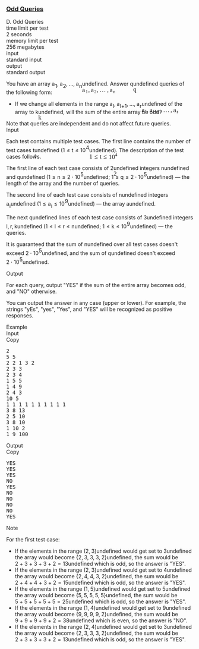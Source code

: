 <h3><a href="https://codeforces.com/contest/1807/problem/D" target="_blank" rel="noopener noreferrer">Odd Queries</a></h3>
<div class="header"><div class="title">D. Odd Queries</div><div class="time-limit"><div class="property-title">time limit per test</div>2 seconds</div><div class="memory-limit"><div class="property-title">memory limit per test</div>256 megabytes</div><div class="input-file input-standard"><div class="property-title">input</div>standard input</div><div class="output-file output-standard"><div class="property-title">output</div>standard output</div></div><div><p>You have an array <span class="MathJax_Preview" style="color: inherit;"><span class="MJXp-math" id="MJXp-Span-1"><span class="MJXp-msubsup" id="MJXp-Span-2"><span class="MJXp-mi MJXp-italic" id="MJXp-Span-3" style="margin-right: 0.05em;">a</span><span class="MJXp-mn MJXp-script" id="MJXp-Span-4" style="vertical-align: -0.4em;">1</span></span><span class="MJXp-mo" id="MJXp-Span-5" style="margin-left: 0em; margin-right: 0.222em;">,</span><span class="MJXp-msubsup" id="MJXp-Span-6"><span class="MJXp-mi MJXp-italic" id="MJXp-Span-7" style="margin-right: 0.05em;">a</span><span class="MJXp-mn MJXp-script" id="MJXp-Span-8" style="vertical-align: -0.4em;">2</span></span><span class="MJXp-mo" id="MJXp-Span-9" style="margin-left: 0em; margin-right: 0.222em;">,</span><span class="MJXp-mo" id="MJXp-Span-10" style="margin-left: 0em; margin-right: 0em;">…</span><span class="MJXp-mo" id="MJXp-Span-11" style="margin-left: 0em; margin-right: 0.222em;">,</span><span class="MJXp-msubsup" id="MJXp-Span-12"><span class="MJXp-mi MJXp-italic" id="MJXp-Span-13" style="margin-right: 0.05em;">a</span><span class="MJXp-mi MJXp-italic MJXp-script" id="MJXp-Span-14" style="vertical-align: -0.4em;">n</span></span></span></span><span class="MathJax MathJax_Processed" id="MathJax-Element-1-Frame" tabindex="0" style=""><nobr><span class="math" id="MathJax-Span-1"><span style="display: inline-block; position: relative; width: 0em; height: 0px; font-size: 122%;"><span style="position: absolute;"><span class="mrow" id="MathJax-Span-2"><span class="msubsup" id="MathJax-Span-3"><span style="display: inline-block; position: relative; width: 0.94em; height: 0px;"><span style="position: absolute; clip: rect(3.34em, 1000.53em, 4.16em, -999.997em); top: -3.978em; left: 0em;"><span class="mi" id="MathJax-Span-4" style="font-family: MathJax_Math-italic;">a</span><span style="display: inline-block; width: 0px; height: 3.984em;"></span></span><span style="position: absolute; top: -3.803em; left: 0.53em;"><span class="mn" id="MathJax-Span-5" style="font-size: 70.7%; font-family: MathJax_Main;">1</span><span style="display: inline-block; width: 0px; height: 3.984em;"></span></span></span></span><span class="mo" id="MathJax-Span-6" style="font-family: MathJax_Main;">,</span><span class="msubsup" id="MathJax-Span-7" style="padding-left: 0.179em;"><span style="display: inline-block; position: relative; width: 0.94em; height: 0px;"><span style="position: absolute; clip: rect(3.34em, 1000.53em, 4.16em, -999.997em); top: -3.978em; left: 0em;"><span class="mi" id="MathJax-Span-8" style="font-family: MathJax_Math-italic;">a</span><span style="display: inline-block; width: 0px; height: 3.984em;"></span></span><span style="position: absolute; top: -3.803em; left: 0.53em;"><span class="mn" id="MathJax-Span-9" style="font-size: 70.7%; font-family: MathJax_Main;">2</span><span style="display: inline-block; width: 0px; height: 3.984em;"></span></span></span></span><span class="mo" id="MathJax-Span-10" style="font-family: MathJax_Main;">,</span><span class="mo" id="MathJax-Span-11" style="font-family: MathJax_Main; padding-left: 0.179em;">…</span><span class="mo" id="MathJax-Span-12" style="font-family: MathJax_Main; padding-left: 0.179em;">,</span><span class="msubsup" id="MathJax-Span-13" style="padding-left: 0.179em;"><span style="display: inline-block; position: relative; width: 1.057em; height: 0px;"><span style="position: absolute; clip: rect(3.34em, 1000.53em, 4.16em, -999.997em); top: -3.978em; left: 0em;"><span class="mi" id="MathJax-Span-14" style="font-family: MathJax_Math-italic;">a</span><span style="display: inline-block; width: 0px; height: 3.984em;"></span></span><span style="position: absolute; top: -3.803em; left: 0.53em;"><span class="mi" id="MathJax-Span-15" style="font-size: 70.7%; font-family: MathJax_Math-italic;">n</span><span style="display: inline-block; width: 0px; height: 3.984em;"></span></span></span></span></span></span></span></span></nobr></span>undefined. Answer <span class="MathJax_Preview" style="color: inherit;"><span class="MJXp-math" id="MJXp-Span-15"><span class="MJXp-mi MJXp-italic" id="MJXp-Span-16">q</span></span></span><span class="MathJax MathJax_Processed" id="MathJax-Element-2-Frame" tabindex="0" style=""><nobr><span class="math" id="MathJax-Span-16"><span style="display: inline-block; position: relative; width: 0em; height: 0px; font-size: 122%;"><span style="position: absolute;"><span class="mrow" id="MathJax-Span-17"><span class="mi" id="MathJax-Span-18" style="font-family: MathJax_Math-italic;">q<span style="display: inline-block; overflow: hidden; height: 1px; width: 0.003em;"></span></span></span></span></span></span></nobr></span>undefined queries of the following form: </p><ul> <li> If we change all elements in the range <span class="MathJax_Preview" style="color: inherit;"><span class="MJXp-math" id="MJXp-Span-17"><span class="MJXp-msubsup" id="MJXp-Span-18"><span class="MJXp-mi MJXp-italic" id="MJXp-Span-19" style="margin-right: 0.05em;">a</span><span class="MJXp-mi MJXp-italic MJXp-script" id="MJXp-Span-20" style="vertical-align: -0.4em;">l</span></span><span class="MJXp-mo" id="MJXp-Span-21" style="margin-left: 0em; margin-right: 0.222em;">,</span><span class="MJXp-msubsup" id="MJXp-Span-22"><span class="MJXp-mi MJXp-italic" id="MJXp-Span-23" style="margin-right: 0.05em;">a</span><span class="MJXp-mrow MJXp-script" id="MJXp-Span-24" style="vertical-align: -0.4em;"><span class="MJXp-mi MJXp-italic" id="MJXp-Span-25">l</span><span class="MJXp-mo" id="MJXp-Span-26">+</span><span class="MJXp-mn" id="MJXp-Span-27">1</span></span></span><span class="MJXp-mo" id="MJXp-Span-28" style="margin-left: 0em; margin-right: 0.222em;">,</span><span class="MJXp-mo" id="MJXp-Span-29" style="margin-left: 0em; margin-right: 0em;">…</span><span class="MJXp-mo" id="MJXp-Span-30" style="margin-left: 0em; margin-right: 0.222em;">,</span><span class="MJXp-msubsup" id="MJXp-Span-31"><span class="MJXp-mi MJXp-italic" id="MJXp-Span-32" style="margin-right: 0.05em;">a</span><span class="MJXp-mi MJXp-italic MJXp-script" id="MJXp-Span-33" style="vertical-align: -0.4em;">r</span></span></span></span><span class="MathJax MathJax_Processed" id="MathJax-Element-3-Frame" tabindex="0" style=""><nobr><span class="math" id="MathJax-Span-19"><span style="display: inline-block; position: relative; width: 0em; height: 0px; font-size: 122%;"><span style="position: absolute;"><span class="mrow" id="MathJax-Span-20"><span class="msubsup" id="MathJax-Span-21"><span style="display: inline-block; position: relative; width: 0.823em; height: 0px;"><span style="position: absolute; clip: rect(3.34em, 1000.53em, 4.16em, -999.997em); top: -3.978em; left: 0em;"><span class="mi" id="MathJax-Span-22" style="font-family: MathJax_Math-italic;">a</span><span style="display: inline-block; width: 0px; height: 3.984em;"></span></span><span style="position: absolute; top: -3.803em; left: 0.53em;"><span class="mi" id="MathJax-Span-23" style="font-size: 70.7%; font-family: MathJax_Math-italic;">l</span><span style="display: inline-block; width: 0px; height: 3.984em;"></span></span></span></span><span class="mo" id="MathJax-Span-24" style="font-family: MathJax_Main;">,</span><span class="msubsup" id="MathJax-Span-25" style="padding-left: 0.179em;"><span style="display: inline-block; position: relative; width: 1.701em; height: 0px;"><span style="position: absolute; clip: rect(3.34em, 1000.53em, 4.16em, -999.997em); top: -3.978em; left: 0em;"><span class="mi" id="MathJax-Span-26" style="font-family: MathJax_Math-italic;">a</span><span style="display: inline-block; width: 0px; height: 3.984em;"></span></span><span style="position: absolute; top: -3.803em; left: 0.53em;"><span class="texatom" id="MathJax-Span-27"><span class="mrow" id="MathJax-Span-28"><span class="mi" id="MathJax-Span-29" style="font-size: 70.7%; font-family: MathJax_Math-italic;">l</span><span class="mo" id="MathJax-Span-30" style="font-size: 70.7%; font-family: MathJax_Main;">+</span><span class="mn" id="MathJax-Span-31" style="font-size: 70.7%; font-family: MathJax_Main;">1</span></span></span><span style="display: inline-block; width: 0px; height: 3.984em;"></span></span></span></span><span class="mo" id="MathJax-Span-32" style="font-family: MathJax_Main;">,</span><span class="mo" id="MathJax-Span-33" style="font-family: MathJax_Main; padding-left: 0.179em;">…</span><span class="mo" id="MathJax-Span-34" style="font-family: MathJax_Main; padding-left: 0.179em;">,</span><span class="msubsup" id="MathJax-Span-35" style="padding-left: 0.179em;"><span style="display: inline-block; position: relative; width: 0.94em; height: 0px;"><span style="position: absolute; clip: rect(3.34em, 1000.53em, 4.16em, -999.997em); top: -3.978em; left: 0em;"><span class="mi" id="MathJax-Span-36" style="font-family: MathJax_Math-italic;">a</span><span style="display: inline-block; width: 0px; height: 3.984em;"></span></span><span style="position: absolute; top: -3.803em; left: 0.53em;"><span class="mi" id="MathJax-Span-37" style="font-size: 70.7%; font-family: MathJax_Math-italic;">r</span><span style="display: inline-block; width: 0px; height: 3.984em;"></span></span></span></span></span></span></span></span></nobr></span>undefined of the array to <span class="MathJax_Preview" style="color: inherit;"><span class="MJXp-math" id="MJXp-Span-34"><span class="MJXp-mi MJXp-italic" id="MJXp-Span-35">k</span></span></span><span class="MathJax MathJax_Processed" id="MathJax-Element-4-Frame" tabindex="0" style=""><nobr><span class="math" id="MathJax-Span-38"><span style="display: inline-block; position: relative; width: 0em; height: 0px; font-size: 122%;"><span style="position: absolute;"><span class="mrow" id="MathJax-Span-39"><span class="mi" id="MathJax-Span-40" style="font-family: MathJax_Math-italic;">k</span></span></span></span></span></nobr></span>undefined, will the sum of the entire array be odd? </li></ul> Note that queries are <span class="tex-font-style-bf">independent</span> and do not affect future queries.</div><div class="input-specification"><div class="section-title">Input</div><p>Each test contains multiple test cases. The first line contains the number of test cases <span class="MathJax_Preview" style="color: inherit;"><span class="MJXp-math" id="MJXp-Span-36"><span class="MJXp-mi MJXp-italic" id="MJXp-Span-37">t</span></span></span><span class="MathJax MathJax_Processed" id="MathJax-Element-5-Frame" tabindex="0" style=""><nobr><span class="math" id="MathJax-Span-41"><span style="display: inline-block; position: relative; width: 0em; height: 0px; font-size: 122%;"><span style="position: absolute;"><span class="mrow" id="MathJax-Span-42"><span class="mi" id="MathJax-Span-43" style="font-family: MathJax_Math-italic;">t</span></span></span></span></span></nobr></span>undefined (<span class="MathJax_Preview" style="color: inherit;"><span class="MJXp-math" id="MJXp-Span-38"><span class="MJXp-mn" id="MJXp-Span-39">1</span><span class="MJXp-mo" id="MJXp-Span-40" style="margin-left: 0.333em; margin-right: 0.333em;">≤</span><span class="MJXp-mi MJXp-italic" id="MJXp-Span-41">t</span><span class="MJXp-mo" id="MJXp-Span-42" style="margin-left: 0.333em; margin-right: 0.333em;">≤</span><span class="MJXp-msubsup" id="MJXp-Span-43"><span class="MJXp-mn" id="MJXp-Span-44" style="margin-right: 0.05em;">10</span><span class="MJXp-mn MJXp-script" id="MJXp-Span-45" style="vertical-align: 0.5em;">4</span></span></span></span><span class="MathJax MathJax_Processed" id="MathJax-Element-6-Frame" tabindex="0" style=""><nobr><span class="math" id="MathJax-Span-44"><span style="display: inline-block; position: relative; width: 0em; height: 0px; font-size: 122%;"><span style="position: absolute;"><span class="mrow" id="MathJax-Span-45"><span class="mn" id="MathJax-Span-46" style="font-family: MathJax_Main;">1</span><span class="mo" id="MathJax-Span-47" style="font-family: MathJax_Main; padding-left: 0.296em;">≤</span><span class="mi" id="MathJax-Span-48" style="font-family: MathJax_Math-italic; padding-left: 0.296em;">t</span><span class="mo" id="MathJax-Span-49" style="font-family: MathJax_Main; padding-left: 0.296em;">≤</span><span class="msubsup" id="MathJax-Span-50" style="padding-left: 0.296em;"><span style="display: inline-block; position: relative; width: 1.408em; height: 0px;"><span style="position: absolute; clip: rect(3.165em, 1000.94em, 4.16em, -999.997em); top: -3.978em; left: 0em;"><span class="mn" id="MathJax-Span-51" style="font-family: MathJax_Main;">10</span><span style="display: inline-block; width: 0px; height: 3.984em;"></span></span><span style="position: absolute; top: -4.388em; left: 0.998em;"><span class="mn" id="MathJax-Span-52" style="font-size: 70.7%; font-family: MathJax_Main;">4</span><span style="display: inline-block; width: 0px; height: 3.984em;"></span></span></span></span></span></span></span></span></nobr></span>undefined). The description of the test cases follows.</p><p>The first line of each test case consists of <span class="MathJax_Preview" style="color: inherit;"><span class="MJXp-math" id="MJXp-Span-46"><span class="MJXp-mn" id="MJXp-Span-47">2</span></span></span><span class="MathJax MathJax_Processed" id="MathJax-Element-7-Frame" tabindex="0" style=""><nobr><span class="math" id="MathJax-Span-53"><span style="display: inline-block; position: relative; width: 0em; height: 0px; font-size: 122%;"><span style="position: absolute;"><span class="mrow" id="MathJax-Span-54"><span class="mn" id="MathJax-Span-55" style="font-family: MathJax_Main;">2</span></span></span></span></span></nobr></span>undefined integers <span class="MathJax_Preview" style="color: inherit;"><span class="MJXp-math" id="MJXp-Span-48"><span class="MJXp-mi MJXp-italic" id="MJXp-Span-49">n</span></span></span><span class="MathJax MathJax_Processing" id="MathJax-Element-8-Frame" tabindex="0"></span>undefined and <span class="MathJax_Preview" style="color: inherit;"><span class="MJXp-math" id="MJXp-Span-50"><span class="MJXp-mi MJXp-italic" id="MJXp-Span-51">q</span></span></span><span class="MathJax MathJax_Processing" id="MathJax-Element-9-Frame" tabindex="0"></span>undefined (<span class="MathJax_Preview" style="color: inherit;"><span class="MJXp-math" id="MJXp-Span-52"><span class="MJXp-mn" id="MJXp-Span-53">1</span><span class="MJXp-mo" id="MJXp-Span-54" style="margin-left: 0.333em; margin-right: 0.333em;">≤</span><span class="MJXp-mi MJXp-italic" id="MJXp-Span-55">n</span><span class="MJXp-mo" id="MJXp-Span-56" style="margin-left: 0.333em; margin-right: 0.333em;">≤</span><span class="MJXp-mn" id="MJXp-Span-57">2</span><span class="MJXp-mo" id="MJXp-Span-58" style="margin-left: 0.267em; margin-right: 0.267em;">⋅</span><span class="MJXp-msubsup" id="MJXp-Span-59"><span class="MJXp-mn" id="MJXp-Span-60" style="margin-right: 0.05em;">10</span><span class="MJXp-mn MJXp-script" id="MJXp-Span-61" style="vertical-align: 0.5em;">5</span></span></span></span><span class="MathJax MathJax_Processing" id="MathJax-Element-10-Frame" tabindex="0"></span>undefined; <span class="MathJax_Preview" style="color: inherit;"><span class="MJXp-math" id="MJXp-Span-62"><span class="MJXp-mn" id="MJXp-Span-63">1</span><span class="MJXp-mo" id="MJXp-Span-64" style="margin-left: 0.333em; margin-right: 0.333em;">≤</span><span class="MJXp-mi MJXp-italic" id="MJXp-Span-65">q</span><span class="MJXp-mo" id="MJXp-Span-66" style="margin-left: 0.333em; margin-right: 0.333em;">≤</span><span class="MJXp-mn" id="MJXp-Span-67">2</span><span class="MJXp-mo" id="MJXp-Span-68" style="margin-left: 0.267em; margin-right: 0.267em;">⋅</span><span class="MJXp-msubsup" id="MJXp-Span-69"><span class="MJXp-mn" id="MJXp-Span-70" style="margin-right: 0.05em;">10</span><span class="MJXp-mn MJXp-script" id="MJXp-Span-71" style="vertical-align: 0.5em;">5</span></span></span></span><span class="MathJax MathJax_Processing" id="MathJax-Element-11-Frame" tabindex="0"></span>undefined)&nbsp;— the length of the array and the number of queries.</p><p>The second line of each test case consists of <span class="MathJax_Preview" style="color: inherit;"><span class="MJXp-math" id="MJXp-Span-72"><span class="MJXp-mi MJXp-italic" id="MJXp-Span-73">n</span></span></span><span class="MathJax MathJax_Processing" id="MathJax-Element-12-Frame" tabindex="0"></span>undefined integers <span class="MathJax_Preview" style="color: inherit;"><span class="MJXp-math" id="MJXp-Span-74"><span class="MJXp-msubsup" id="MJXp-Span-75"><span class="MJXp-mi MJXp-italic" id="MJXp-Span-76" style="margin-right: 0.05em;">a</span><span class="MJXp-mi MJXp-italic MJXp-script" id="MJXp-Span-77" style="vertical-align: -0.4em;">i</span></span></span></span><span class="MathJax MathJax_Processing" id="MathJax-Element-13-Frame" tabindex="0"></span>undefined (<span class="MathJax_Preview" style="color: inherit;"><span class="MJXp-math" id="MJXp-Span-78"><span class="MJXp-mn" id="MJXp-Span-79">1</span><span class="MJXp-mo" id="MJXp-Span-80" style="margin-left: 0.333em; margin-right: 0.333em;">≤</span><span class="MJXp-msubsup" id="MJXp-Span-81"><span class="MJXp-mi MJXp-italic" id="MJXp-Span-82" style="margin-right: 0.05em;">a</span><span class="MJXp-mi MJXp-italic MJXp-script" id="MJXp-Span-83" style="vertical-align: -0.4em;">i</span></span><span class="MJXp-mo" id="MJXp-Span-84" style="margin-left: 0.333em; margin-right: 0.333em;">≤</span><span class="MJXp-msubsup" id="MJXp-Span-85"><span class="MJXp-mn" id="MJXp-Span-86" style="margin-right: 0.05em;">10</span><span class="MJXp-mn MJXp-script" id="MJXp-Span-87" style="vertical-align: 0.5em;">9</span></span></span></span><span class="MathJax MathJax_Processing" id="MathJax-Element-14-Frame" tabindex="0"></span>undefined)&nbsp;— the array <span class="MathJax_Preview" style="color: inherit;"><span class="MJXp-math" id="MJXp-Span-88"><span class="MJXp-mi MJXp-italic" id="MJXp-Span-89">a</span></span></span><span class="MathJax MathJax_Processing" id="MathJax-Element-15-Frame" tabindex="0"></span>undefined.</p><p>The next <span class="MathJax_Preview" style="color: inherit;"><span class="MJXp-math" id="MJXp-Span-90"><span class="MJXp-mi MJXp-italic" id="MJXp-Span-91">q</span></span></span><span class="MathJax MathJax_Processing" id="MathJax-Element-16-Frame" tabindex="0"></span>undefined lines of each test case consists of <span class="MathJax_Preview" style="color: inherit;"><span class="MJXp-math" id="MJXp-Span-92"><span class="MJXp-mn" id="MJXp-Span-93">3</span></span></span><span class="MathJax MathJax_Processing" id="MathJax-Element-17-Frame" tabindex="0"></span>undefined integers <span class="MathJax_Preview" style="color: inherit;"><span class="MJXp-math" id="MJXp-Span-94"><span class="MJXp-mi MJXp-italic" id="MJXp-Span-95">l</span><span class="MJXp-mo" id="MJXp-Span-96" style="margin-left: 0em; margin-right: 0.222em;">,</span><span class="MJXp-mi MJXp-italic" id="MJXp-Span-97">r</span><span class="MJXp-mo" id="MJXp-Span-98" style="margin-left: 0em; margin-right: 0.222em;">,</span><span class="MJXp-mi MJXp-italic" id="MJXp-Span-99">k</span></span></span><span class="MathJax MathJax_Processing" id="MathJax-Element-18-Frame" tabindex="0"></span>undefined (<span class="MathJax_Preview" style="color: inherit;"><span class="MJXp-math" id="MJXp-Span-100"><span class="MJXp-mn" id="MJXp-Span-101">1</span><span class="MJXp-mo" id="MJXp-Span-102" style="margin-left: 0.333em; margin-right: 0.333em;">≤</span><span class="MJXp-mi MJXp-italic" id="MJXp-Span-103">l</span><span class="MJXp-mo" id="MJXp-Span-104" style="margin-left: 0.333em; margin-right: 0.333em;">≤</span><span class="MJXp-mi MJXp-italic" id="MJXp-Span-105">r</span><span class="MJXp-mo" id="MJXp-Span-106" style="margin-left: 0.333em; margin-right: 0.333em;">≤</span><span class="MJXp-mi MJXp-italic" id="MJXp-Span-107">n</span></span></span><span class="MathJax MathJax_Processing" id="MathJax-Element-19-Frame" tabindex="0"></span>undefined; <span class="MathJax_Preview" style="color: inherit;"><span class="MJXp-math" id="MJXp-Span-108"><span class="MJXp-mn" id="MJXp-Span-109">1</span><span class="MJXp-mo" id="MJXp-Span-110" style="margin-left: 0.333em; margin-right: 0.333em;">≤</span><span class="MJXp-mi MJXp-italic" id="MJXp-Span-111">k</span><span class="MJXp-mo" id="MJXp-Span-112" style="margin-left: 0.333em; margin-right: 0.333em;">≤</span><span class="MJXp-msubsup" id="MJXp-Span-113"><span class="MJXp-mn" id="MJXp-Span-114" style="margin-right: 0.05em;">10</span><span class="MJXp-mn MJXp-script" id="MJXp-Span-115" style="vertical-align: 0.5em;">9</span></span></span></span><span class="MathJax MathJax_Processing" id="MathJax-Element-20-Frame" tabindex="0"></span>undefined)&nbsp;— the queries.</p><p>It is guaranteed that the sum of <span class="MathJax_Preview" style="color: inherit;"><span class="MJXp-math" id="MJXp-Span-116"><span class="MJXp-mi MJXp-italic" id="MJXp-Span-117">n</span></span></span><span class="MathJax MathJax_Processing" id="MathJax-Element-21-Frame" tabindex="0"></span>undefined over all test cases doesn't exceed <span class="MathJax_Preview" style="color: inherit;"><span class="MJXp-math" id="MJXp-Span-118"><span class="MJXp-mn" id="MJXp-Span-119">2</span><span class="MJXp-mo" id="MJXp-Span-120" style="margin-left: 0.267em; margin-right: 0.267em;">⋅</span><span class="MJXp-msubsup" id="MJXp-Span-121"><span class="MJXp-mn" id="MJXp-Span-122" style="margin-right: 0.05em;">10</span><span class="MJXp-mn MJXp-script" id="MJXp-Span-123" style="vertical-align: 0.5em;">5</span></span></span></span><span class="MathJax MathJax_Processing" id="MathJax-Element-22-Frame" tabindex="0"></span>undefined, and the sum of <span class="MathJax_Preview" style="color: inherit;"><span class="MJXp-math" id="MJXp-Span-124"><span class="MJXp-mi MJXp-italic" id="MJXp-Span-125">q</span></span></span><span class="MathJax MathJax_Processing" id="MathJax-Element-23-Frame" tabindex="0"></span>undefined doesn't exceed <span class="MathJax_Preview" style="color: inherit;"><span class="MJXp-math" id="MJXp-Span-126"><span class="MJXp-mn" id="MJXp-Span-127">2</span><span class="MJXp-mo" id="MJXp-Span-128" style="margin-left: 0.267em; margin-right: 0.267em;">⋅</span><span class="MJXp-msubsup" id="MJXp-Span-129"><span class="MJXp-mn" id="MJXp-Span-130" style="margin-right: 0.05em;">10</span><span class="MJXp-mn MJXp-script" id="MJXp-Span-131" style="vertical-align: 0.5em;">5</span></span></span></span><span class="MathJax MathJax_Processing" id="MathJax-Element-24-Frame" tabindex="0"></span>undefined.</p></div><div class="output-specification"><div class="section-title">Output</div><p>For each query, output "<span class="tex-font-style-tt">YES</span>" if the sum of the entire array becomes odd, and "<span class="tex-font-style-tt">NO</span>" otherwise.</p><p>You can output the answer in any case (upper or lower). For example, the strings "<span class="tex-font-style-tt">yEs</span>", "<span class="tex-font-style-tt">yes</span>", "<span class="tex-font-style-tt">Yes</span>", and "<span class="tex-font-style-tt">YES</span>" will be recognized as positive responses.</p></div><div class="sample-tests"><div class="section-title">Example</div><div class="sample-test"><div class="input"><div class="title">Input<div title="Copy" data-clipboard-target="#id004418508362124365" id="id008328306768489546" class="input-output-copier">Copy</div></div><pre id="id004418508362124365"><div class="test-example-line test-example-line-even test-example-line-0">2</div><div class="test-example-line test-example-line-odd test-example-line-1">5 5</div><div class="test-example-line test-example-line-odd test-example-line-1">2 2 1 3 2</div><div class="test-example-line test-example-line-odd test-example-line-1">2 3 3</div><div class="test-example-line test-example-line-odd test-example-line-1">2 3 4</div><div class="test-example-line test-example-line-odd test-example-line-1">1 5 5</div><div class="test-example-line test-example-line-odd test-example-line-1">1 4 9</div><div class="test-example-line test-example-line-odd test-example-line-1">2 4 3</div><div class="test-example-line test-example-line-even test-example-line-2">10 5</div><div class="test-example-line test-example-line-even test-example-line-2">1 1 1 1 1 1 1 1 1 1</div><div class="test-example-line test-example-line-even test-example-line-2">3 8 13</div><div class="test-example-line test-example-line-even test-example-line-2">2 5 10</div><div class="test-example-line test-example-line-even test-example-line-2">3 8 10</div><div class="test-example-line test-example-line-even test-example-line-2">1 10 2</div><div class="test-example-line test-example-line-even test-example-line-2">1 9 100</div></pre></div><div class="output"><div class="title">Output<div title="Copy" data-clipboard-target="#id007845355779832504" id="id006383841925091737" class="input-output-copier">Copy</div></div><pre id="id007845355779832504">YES
YES
YES
NO
YES
NO
NO
NO
NO
YES
</pre></div></div></div><div class="note"><div class="section-title">Note</div><p>For the first test case: </p><ul> <li> If the elements in the range <span class="MathJax_Preview" style="color: inherit;"><span class="MJXp-math" id="MJXp-Span-132"><span class="MJXp-mo" id="MJXp-Span-133" style="margin-left: 0em; margin-right: 0em;">(</span><span class="MJXp-mn" id="MJXp-Span-134">2</span><span class="MJXp-mo" id="MJXp-Span-135" style="margin-left: 0em; margin-right: 0.222em;">,</span><span class="MJXp-mn" id="MJXp-Span-136">3</span><span class="MJXp-mo" id="MJXp-Span-137" style="margin-left: 0em; margin-right: 0em;">)</span></span></span><span class="MathJax MathJax_Processing" id="MathJax-Element-25-Frame" tabindex="0"></span>undefined would get set to <span class="MathJax_Preview" style="color: inherit;"><span class="MJXp-math" id="MJXp-Span-138"><span class="MJXp-mn" id="MJXp-Span-139">3</span></span></span><span class="MathJax MathJax_Processing" id="MathJax-Element-26-Frame" tabindex="0"></span>undefined the array would become <span class="MathJax_Preview" style="color: inherit;"><span class="MJXp-math" id="MJXp-Span-140"><span class="MJXp-mo" id="MJXp-Span-141" style="margin-left: 0em; margin-right: 0em;">{</span><span class="MJXp-mn" id="MJXp-Span-142">2</span><span class="MJXp-mo" id="MJXp-Span-143" style="margin-left: 0em; margin-right: 0.222em;">,</span><span class="MJXp-mn" id="MJXp-Span-144">3</span><span class="MJXp-mo" id="MJXp-Span-145" style="margin-left: 0em; margin-right: 0.222em;">,</span><span class="MJXp-mn" id="MJXp-Span-146">3</span><span class="MJXp-mo" id="MJXp-Span-147" style="margin-left: 0em; margin-right: 0.222em;">,</span><span class="MJXp-mn" id="MJXp-Span-148">3</span><span class="MJXp-mo" id="MJXp-Span-149" style="margin-left: 0em; margin-right: 0.222em;">,</span><span class="MJXp-mn" id="MJXp-Span-150">2</span><span class="MJXp-mo" id="MJXp-Span-151" style="margin-left: 0em; margin-right: 0em;">}</span></span></span><span class="MathJax MathJax_Processing" id="MathJax-Element-27-Frame" tabindex="0"></span>undefined, the sum would be <span class="MathJax_Preview" style="color: inherit;"><span class="MJXp-math" id="MJXp-Span-152"><span class="MJXp-mn" id="MJXp-Span-153">2</span><span class="MJXp-mo" id="MJXp-Span-154" style="margin-left: 0.267em; margin-right: 0.267em;">+</span><span class="MJXp-mn" id="MJXp-Span-155">3</span><span class="MJXp-mo" id="MJXp-Span-156" style="margin-left: 0.267em; margin-right: 0.267em;">+</span><span class="MJXp-mn" id="MJXp-Span-157">3</span><span class="MJXp-mo" id="MJXp-Span-158" style="margin-left: 0.267em; margin-right: 0.267em;">+</span><span class="MJXp-mn" id="MJXp-Span-159">3</span><span class="MJXp-mo" id="MJXp-Span-160" style="margin-left: 0.267em; margin-right: 0.267em;">+</span><span class="MJXp-mn" id="MJXp-Span-161">2</span><span class="MJXp-mo" id="MJXp-Span-162" style="margin-left: 0.333em; margin-right: 0.333em;">=</span><span class="MJXp-mn" id="MJXp-Span-163">13</span></span></span><span class="MathJax MathJax_Processing" id="MathJax-Element-28-Frame" tabindex="0"></span>undefined which is odd, so the answer is "<span class="tex-font-style-tt">YES</span>".</li><li> If the elements in the range <span class="MathJax_Preview" style="color: inherit;"><span class="MJXp-math" id="MJXp-Span-164"><span class="MJXp-mo" id="MJXp-Span-165" style="margin-left: 0em; margin-right: 0em;">(</span><span class="MJXp-mn" id="MJXp-Span-166">2</span><span class="MJXp-mo" id="MJXp-Span-167" style="margin-left: 0em; margin-right: 0.222em;">,</span><span class="MJXp-mn" id="MJXp-Span-168">3</span><span class="MJXp-mo" id="MJXp-Span-169" style="margin-left: 0em; margin-right: 0em;">)</span></span></span><span class="MathJax MathJax_Processing" id="MathJax-Element-29-Frame" tabindex="0"></span>undefined would get set to <span class="MathJax_Preview" style="color: inherit;"><span class="MJXp-math" id="MJXp-Span-170"><span class="MJXp-mn" id="MJXp-Span-171">4</span></span></span><span class="MathJax MathJax_Processing" id="MathJax-Element-30-Frame" tabindex="0"></span>undefined the array would become <span class="MathJax_Preview" style="color: inherit;"><span class="MJXp-math" id="MJXp-Span-172"><span class="MJXp-mo" id="MJXp-Span-173" style="margin-left: 0em; margin-right: 0em;">{</span><span class="MJXp-mn" id="MJXp-Span-174">2</span><span class="MJXp-mo" id="MJXp-Span-175" style="margin-left: 0em; margin-right: 0.222em;">,</span><span class="MJXp-mn" id="MJXp-Span-176">4</span><span class="MJXp-mo" id="MJXp-Span-177" style="margin-left: 0em; margin-right: 0.222em;">,</span><span class="MJXp-mn" id="MJXp-Span-178">4</span><span class="MJXp-mo" id="MJXp-Span-179" style="margin-left: 0em; margin-right: 0.222em;">,</span><span class="MJXp-mn" id="MJXp-Span-180">3</span><span class="MJXp-mo" id="MJXp-Span-181" style="margin-left: 0em; margin-right: 0.222em;">,</span><span class="MJXp-mn" id="MJXp-Span-182">2</span><span class="MJXp-mo" id="MJXp-Span-183" style="margin-left: 0em; margin-right: 0em;">}</span></span></span><span class="MathJax MathJax_Processing" id="MathJax-Element-31-Frame" tabindex="0"></span>undefined, the sum would be <span class="MathJax_Preview" style="color: inherit;"><span class="MJXp-math" id="MJXp-Span-184"><span class="MJXp-mn" id="MJXp-Span-185">2</span><span class="MJXp-mo" id="MJXp-Span-186" style="margin-left: 0.267em; margin-right: 0.267em;">+</span><span class="MJXp-mn" id="MJXp-Span-187">4</span><span class="MJXp-mo" id="MJXp-Span-188" style="margin-left: 0.267em; margin-right: 0.267em;">+</span><span class="MJXp-mn" id="MJXp-Span-189">4</span><span class="MJXp-mo" id="MJXp-Span-190" style="margin-left: 0.267em; margin-right: 0.267em;">+</span><span class="MJXp-mn" id="MJXp-Span-191">3</span><span class="MJXp-mo" id="MJXp-Span-192" style="margin-left: 0.267em; margin-right: 0.267em;">+</span><span class="MJXp-mn" id="MJXp-Span-193">2</span><span class="MJXp-mo" id="MJXp-Span-194" style="margin-left: 0.333em; margin-right: 0.333em;">=</span><span class="MJXp-mn" id="MJXp-Span-195">15</span></span></span><span class="MathJax MathJax_Processing" id="MathJax-Element-32-Frame" tabindex="0"></span>undefined which is odd, so the answer is "<span class="tex-font-style-tt">YES</span>".</li><li> If the elements in the range <span class="MathJax_Preview" style="color: inherit;"><span class="MJXp-math" id="MJXp-Span-196"><span class="MJXp-mo" id="MJXp-Span-197" style="margin-left: 0em; margin-right: 0em;">(</span><span class="MJXp-mn" id="MJXp-Span-198">1</span><span class="MJXp-mo" id="MJXp-Span-199" style="margin-left: 0em; margin-right: 0.222em;">,</span><span class="MJXp-mn" id="MJXp-Span-200">5</span><span class="MJXp-mo" id="MJXp-Span-201" style="margin-left: 0em; margin-right: 0em;">)</span></span></span><span class="MathJax MathJax_Processing" id="MathJax-Element-33-Frame" tabindex="0"></span>undefined would get set to <span class="MathJax_Preview" style="color: inherit;"><span class="MJXp-math" id="MJXp-Span-202"><span class="MJXp-mn" id="MJXp-Span-203">5</span></span></span><span class="MathJax MathJax_Processing" id="MathJax-Element-34-Frame" tabindex="0"></span>undefined the array would become <span class="MathJax_Preview" style="color: inherit;"><span class="MJXp-math" id="MJXp-Span-204"><span class="MJXp-mo" id="MJXp-Span-205" style="margin-left: 0em; margin-right: 0em;">{</span><span class="MJXp-mn" id="MJXp-Span-206">5</span><span class="MJXp-mo" id="MJXp-Span-207" style="margin-left: 0em; margin-right: 0.222em;">,</span><span class="MJXp-mn" id="MJXp-Span-208">5</span><span class="MJXp-mo" id="MJXp-Span-209" style="margin-left: 0em; margin-right: 0.222em;">,</span><span class="MJXp-mn" id="MJXp-Span-210">5</span><span class="MJXp-mo" id="MJXp-Span-211" style="margin-left: 0em; margin-right: 0.222em;">,</span><span class="MJXp-mn" id="MJXp-Span-212">5</span><span class="MJXp-mo" id="MJXp-Span-213" style="margin-left: 0em; margin-right: 0.222em;">,</span><span class="MJXp-mn" id="MJXp-Span-214">5</span><span class="MJXp-mo" id="MJXp-Span-215" style="margin-left: 0em; margin-right: 0em;">}</span></span></span><span class="MathJax MathJax_Processing" id="MathJax-Element-35-Frame" tabindex="0"></span>undefined, the sum would be <span class="MathJax_Preview" style="color: inherit;"><span class="MJXp-math" id="MJXp-Span-216"><span class="MJXp-mn" id="MJXp-Span-217">5</span><span class="MJXp-mo" id="MJXp-Span-218" style="margin-left: 0.267em; margin-right: 0.267em;">+</span><span class="MJXp-mn" id="MJXp-Span-219">5</span><span class="MJXp-mo" id="MJXp-Span-220" style="margin-left: 0.267em; margin-right: 0.267em;">+</span><span class="MJXp-mn" id="MJXp-Span-221">5</span><span class="MJXp-mo" id="MJXp-Span-222" style="margin-left: 0.267em; margin-right: 0.267em;">+</span><span class="MJXp-mn" id="MJXp-Span-223">5</span><span class="MJXp-mo" id="MJXp-Span-224" style="margin-left: 0.267em; margin-right: 0.267em;">+</span><span class="MJXp-mn" id="MJXp-Span-225">5</span><span class="MJXp-mo" id="MJXp-Span-226" style="margin-left: 0.333em; margin-right: 0.333em;">=</span><span class="MJXp-mn" id="MJXp-Span-227">25</span></span></span><span class="MathJax MathJax_Processing" id="MathJax-Element-36-Frame" tabindex="0"></span>undefined which is odd, so the answer is "<span class="tex-font-style-tt">YES</span>".</li><li> If the elements in the range <span class="MathJax_Preview" style="color: inherit;"><span class="MJXp-math" id="MJXp-Span-228"><span class="MJXp-mo" id="MJXp-Span-229" style="margin-left: 0em; margin-right: 0em;">(</span><span class="MJXp-mn" id="MJXp-Span-230">1</span><span class="MJXp-mo" id="MJXp-Span-231" style="margin-left: 0em; margin-right: 0.222em;">,</span><span class="MJXp-mn" id="MJXp-Span-232">4</span><span class="MJXp-mo" id="MJXp-Span-233" style="margin-left: 0em; margin-right: 0em;">)</span></span></span><span class="MathJax MathJax_Processing" id="MathJax-Element-37-Frame" tabindex="0"></span>undefined would get set to <span class="MathJax_Preview" style="color: inherit;"><span class="MJXp-math" id="MJXp-Span-234"><span class="MJXp-mn" id="MJXp-Span-235">9</span></span></span><span class="MathJax MathJax_Processing" id="MathJax-Element-38-Frame" tabindex="0"></span>undefined the array would become <span class="MathJax_Preview" style="color: inherit;"><span class="MJXp-math" id="MJXp-Span-236"><span class="MJXp-mo" id="MJXp-Span-237" style="margin-left: 0em; margin-right: 0em;">{</span><span class="MJXp-mn" id="MJXp-Span-238">9</span><span class="MJXp-mo" id="MJXp-Span-239" style="margin-left: 0em; margin-right: 0.222em;">,</span><span class="MJXp-mn" id="MJXp-Span-240">9</span><span class="MJXp-mo" id="MJXp-Span-241" style="margin-left: 0em; margin-right: 0.222em;">,</span><span class="MJXp-mn" id="MJXp-Span-242">9</span><span class="MJXp-mo" id="MJXp-Span-243" style="margin-left: 0em; margin-right: 0.222em;">,</span><span class="MJXp-mn" id="MJXp-Span-244">9</span><span class="MJXp-mo" id="MJXp-Span-245" style="margin-left: 0em; margin-right: 0.222em;">,</span><span class="MJXp-mn" id="MJXp-Span-246">2</span><span class="MJXp-mo" id="MJXp-Span-247" style="margin-left: 0em; margin-right: 0em;">}</span></span></span><span class="MathJax MathJax_Processing" id="MathJax-Element-39-Frame" tabindex="0"></span>undefined, the sum would be <span class="MathJax_Preview" style="color: inherit;"><span class="MJXp-math" id="MJXp-Span-248"><span class="MJXp-mn" id="MJXp-Span-249">9</span><span class="MJXp-mo" id="MJXp-Span-250" style="margin-left: 0.267em; margin-right: 0.267em;">+</span><span class="MJXp-mn" id="MJXp-Span-251">9</span><span class="MJXp-mo" id="MJXp-Span-252" style="margin-left: 0.267em; margin-right: 0.267em;">+</span><span class="MJXp-mn" id="MJXp-Span-253">9</span><span class="MJXp-mo" id="MJXp-Span-254" style="margin-left: 0.267em; margin-right: 0.267em;">+</span><span class="MJXp-mn" id="MJXp-Span-255">9</span><span class="MJXp-mo" id="MJXp-Span-256" style="margin-left: 0.267em; margin-right: 0.267em;">+</span><span class="MJXp-mn" id="MJXp-Span-257">2</span><span class="MJXp-mo" id="MJXp-Span-258" style="margin-left: 0.333em; margin-right: 0.333em;">=</span><span class="MJXp-mn" id="MJXp-Span-259">38</span></span></span><span class="MathJax MathJax_Processing" id="MathJax-Element-40-Frame" tabindex="0"></span>undefined which is even, so the answer is "<span class="tex-font-style-tt">NO</span>".</li><li> If the elements in the range <span class="MathJax_Preview" style="color: inherit;"><span class="MJXp-math" id="MJXp-Span-260"><span class="MJXp-mo" id="MJXp-Span-261" style="margin-left: 0em; margin-right: 0em;">(</span><span class="MJXp-mn" id="MJXp-Span-262">2</span><span class="MJXp-mo" id="MJXp-Span-263" style="margin-left: 0em; margin-right: 0.222em;">,</span><span class="MJXp-mn" id="MJXp-Span-264">4</span><span class="MJXp-mo" id="MJXp-Span-265" style="margin-left: 0em; margin-right: 0em;">)</span></span></span><span class="MathJax MathJax_Processing" id="MathJax-Element-41-Frame" tabindex="0"></span>undefined would get set to <span class="MathJax_Preview" style="color: inherit;"><span class="MJXp-math" id="MJXp-Span-266"><span class="MJXp-mn" id="MJXp-Span-267">3</span></span></span><span class="MathJax MathJax_Processing" id="MathJax-Element-42-Frame" tabindex="0"></span>undefined the array would become <span class="MathJax_Preview" style="color: inherit;"><span class="MJXp-math" id="MJXp-Span-268"><span class="MJXp-mo" id="MJXp-Span-269" style="margin-left: 0em; margin-right: 0em;">{</span><span class="MJXp-mn" id="MJXp-Span-270">2</span><span class="MJXp-mo" id="MJXp-Span-271" style="margin-left: 0em; margin-right: 0.222em;">,</span><span class="MJXp-mn" id="MJXp-Span-272">3</span><span class="MJXp-mo" id="MJXp-Span-273" style="margin-left: 0em; margin-right: 0.222em;">,</span><span class="MJXp-mn" id="MJXp-Span-274">3</span><span class="MJXp-mo" id="MJXp-Span-275" style="margin-left: 0em; margin-right: 0.222em;">,</span><span class="MJXp-mn" id="MJXp-Span-276">3</span><span class="MJXp-mo" id="MJXp-Span-277" style="margin-left: 0em; margin-right: 0.222em;">,</span><span class="MJXp-mn" id="MJXp-Span-278">2</span><span class="MJXp-mo" id="MJXp-Span-279" style="margin-left: 0em; margin-right: 0em;">}</span></span></span><span class="MathJax MathJax_Processing" id="MathJax-Element-43-Frame" tabindex="0"></span>undefined, the sum would be <span class="MathJax_Preview" style="color: inherit;"><span class="MJXp-math" id="MJXp-Span-280"><span class="MJXp-mn" id="MJXp-Span-281">2</span><span class="MJXp-mo" id="MJXp-Span-282" style="margin-left: 0.267em; margin-right: 0.267em;">+</span><span class="MJXp-mn" id="MJXp-Span-283">3</span><span class="MJXp-mo" id="MJXp-Span-284" style="margin-left: 0.267em; margin-right: 0.267em;">+</span><span class="MJXp-mn" id="MJXp-Span-285">3</span><span class="MJXp-mo" id="MJXp-Span-286" style="margin-left: 0.267em; margin-right: 0.267em;">+</span><span class="MJXp-mn" id="MJXp-Span-287">3</span><span class="MJXp-mo" id="MJXp-Span-288" style="margin-left: 0.267em; margin-right: 0.267em;">+</span><span class="MJXp-mn" id="MJXp-Span-289">2</span><span class="MJXp-mo" id="MJXp-Span-290" style="margin-left: 0.333em; margin-right: 0.333em;">=</span><span class="MJXp-mn" id="MJXp-Span-291">13</span></span></span><span class="MathJax MathJax_Processing" id="MathJax-Element-44-Frame" tabindex="0"></span>undefined which is odd, so the answer is "<span class="tex-font-style-tt">YES</span>". </li></ul></div>